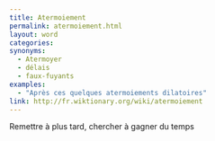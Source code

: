 ```yaml
---
title: Atermoiement
permalink: atermoiement.html
layout: word
categories:
synonyms:
  - Atermoyer
  - délais
  - faux-fuyants
examples:
  - "Après ces quelques atermoiements dilatoires"
link: http://fr.wiktionary.org/wiki/atermoiement
---
```


Remettre à plus tard, chercher à gagner du temps


